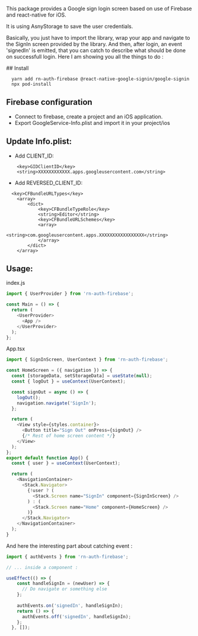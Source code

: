 
This package provides a Google sign login screen based on use of Firebase and react-native for iOS.

It is using AsnyStorage to save the user credentials.

Basically, you just have to import the library, wrap your app and navigate to the SignIn screen provided by the library. And then, after login, an event 'signedIn' is emitted, that you can catch to describe what should be done on successfull login. Here I am showing you all the things to do :


## Install

```
  yarn add rn-auth-firebase @react-native-google-signin/google-signin
  npx pod-install
```

## Firebase configuration
- Connect to firebase, create a project and an iOS application.
- Export GoogleService-Info.plist and import it in your project/ios


## Update Info.plist:

- Add CLIENT_ID:

```
	<key>GIDClientID</key>
	<string>XXXXXXXXXXXX.apps.googleusercontent.com</string>
```


- Add REVERSED_CLIENT_ID:

```
  <key>CFBundleURLTypes</key>
	<array>
		<dict>
			<key>CFBundleTypeRole</key>
			<string>Editor</string>
			<key>CFBundleURLSchemes</key>
			<array>
				<string>com.googleusercontent.apps.XXXXXXXXXXXXXXXXX</string>
			</array>
		</dict>
	</array>
```

## Usage:

index.js

```javascript
import { UserProvider } from 'rn-auth-firebase';

const Main = () => {
  return (
    <UserProvider>
      <App />
    </UserProvider>
  );
};
```


App.tsx

```javascript
import { SignInScreen, UserContext } from 'rn-auth-firebase';

const HomeScreen = ({ navigation }) => {
  const [storageData, setStorageData] = useState(null);
  const { logOut } = useContext(UserContext);

  const signOut = async () => {
    logOut();
    navigation.navigate('SignIn');
  };

  return (
    <View style={styles.container}>
      <Button title="Sign Out" onPress={signOut} />
      {/* Rest of home screen content */}
    </View>
  );
};
export default function App() {
  const { user } = useContext(UserContext);

  return (
    <NavigationContainer>
      <Stack.Navigator>
        {!user ? (
          <Stack.Screen name="SignIn" component={SignInScreen} />
        ) : (
          <Stack.Screen name="Home" component={HomeScreen} />
        )}
      </Stack.Navigator>
    </NavigationContainer>
  );
}
```


And here the interesting part about catching event :

```javascript
import { authEvents } from 'rn-auth-firebase';

// ... inside a component :

useEffect(() => {
    const handleSignIn = (newUser) => {
      // Do navigate or something else
    };
  
    authEvents.on('signedIn', handleSignIn);
    return () => {
      authEvents.off('signedIn', handleSignIn);
    };
  }, []);

```
